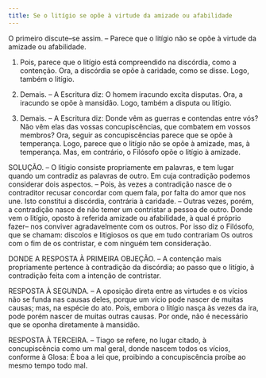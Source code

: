 ```yaml
---
title: Se o litígio se opõe à virtude da amizade ou afabilidade
---
```


O primeiro discute–se assim. – Parece que o litígio não se opõe à virtude da amizade ou afabilidade.  

1. Pois, parece que o litígio está compreendido na discórdia, como a contenção. Ora, a discórdia se opõe à caridade, como se disse. Logo, também o litígio.  

2. Demais. – A Escritura diz: O homem iracundo excita disputas. Ora, a iracundo se opõe à mansidão. Logo, também a disputa ou litígio.  

3. Demais. – A Escritura diz: Donde vêm as guerras e contendas entre vós? Não vêm elas das vossas concupiscências, que combatem em vossos membros? Ora, seguir as concupiscências parece que se opõe à temperança. Logo, parece que o litígio não se opõe à amizade, mas, à temperança.  Mas, em contrário, o Filósofo opõe o litígio à amizade.  

SOLUÇÃO. – O litigio consiste propriamente em palavras, e tem lugar quando um contradiz as palavras de outro. Em cuja contradição podemos considerar dois aspectos. – Pois, às vezes a contradição nasce de o contraditor recusar concordar com quem fala, por falta do amor que nos une. Isto constitui a discórdia, contrária à caridade. – Outras vezes, porém, a contradição nasce de não temer um contristar a pessoa de outro. Donde vem o litígio, oposto à referida amizade ou afabilidade, à qual é próprio fazer– nos conviver agradavelmente com os outros. Por isso diz o Filósofo, que se chamam: discolos e litigiosos os que em tudo contrariam Os outros com o fim de os contristar, e com ninguém tem consideração.  

DONDE A RESPOSTA À PRIMEIRA OBJEÇÃO. – A contenção mais propriamente pertence à contradição da discórdia; ao passo que o litígio, à contradição feita com a intenção de contristar.  

RESPOSTA À SEGUNDA. – A oposição direta entre as virtudes e os vícios não se funda nas causas deles, porque um vício pode nascer de muitas causas; mas, na espécie do ato. Pois, embora o litígio nasça às vezes da ira, pode porém nascer de muitas outras causas. Por onde, não é necessário que se oponha diretamente à mansidão.  

RESPOSTA À TERCEIRA. – Tiago se refere, no lugar citado, à concupiscência como um mal geral, donde nascem todos os vícios, conforme à Glosa: É boa a lei que, proibindo a concupiscência proíbe ao mesmo tempo todo mal.